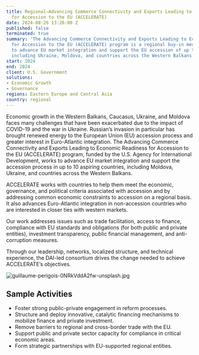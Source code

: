 ```yaml
---
title: Regional—Advancing Commerce Connectivity and Exports Leading to Economic Readiness
  for Accession to the EU (ACCELERATE)
date: 2024-08-26 13:26:00 Z
published: false
terminated: true
summary: 'The Advancing Commerce Connectivity and Exports Leading to Economic Readiness
  for Accession to the EU (ACCELERATE) program is a regional buy-in mechanism is designed
  to advance EU market integration and support the EU accession of up to 12 countries,
  including Ukraine, Moldova, and countries across the Western Balkans and the Caucasus. '
start: 2024
end: 2024
client: U.S. Government
solutions:
- Economic Growth
- Governance
regions: Eastern Europe and Central Asia
country: regional
---
```


Economic growth in the Western Balkans, Caucasus, Ukraine, and Moldova faces many challenges that have been exacerbated due to the impact of COVID-19 and the war in Ukraine. Russian’s invasion in particular has brought renewed energy to the European Union (EU) accession process and greater interest in Euro-Atlantic integration. The Advancing Commerce Connectivity and Exports Leading to Economic Readiness for Accession to the EU (ACCELERATE) program, funded by the U.S. Agency for International Development, works to advance EU market integration and support the accession process in up to 10 aspiring countries, including Moldova, Ukraine, and countries across the Western Balkans.

ACCELERATE works with countries to help them meet the economic, governance, and political criteria associated with accession and by addressing common economic constraints to accession on a regional basis. It also advances Euro-Atlantic integration in non-accession countries who are interested in closer ties with western markets.

Our work addresses issues such as trade facilitation, access to finance, compliance with EU standards and obligations (for both public and private entities), investment transparency, public financial management, and anti-corruption measures.

Through our leadership, networks, localized structure, and technical experience, the DAI-led consortium drives the change needed to achieve ACCELERATE’s objectives.

![guillaume-perigois-0NRkVddA2fw-unsplash.jpg](/uploads/guillaume-perigois-0NRkVddA2fw-unsplash.jpg)

## Sample Activities

* Foster strong public-private engagement in reform processes.
* Structure and deploy innovative, catalytic financing mechanisms to mobilize finance and private investment.
* Remove barriers to regional and cross-border trade with the EU.
* Support public and private sector capacity for compliance in critical economic areas.
* Form strategic partnerships with EU-supported regional entities.
